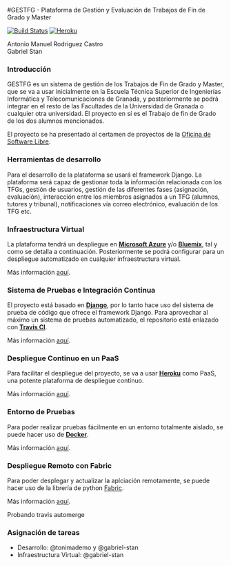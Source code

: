 #GESTFG - Plataforma de Gestión y Evaluación de Trabajos de Fin de Grado y Master

[![Build Status](https://travis-ci.org/gabriel-stan/gestion-tfg.svg?branch=master)](https://travis-ci.org/gabriel-stan/gestion-tfg) [![Heroku](https://heroku-badge.herokuapp.com/?app=gestfg&style=flat)](http://gestfg.herokuapp.com/)


Antonio Manuel Rodriguez Castro  
Gabriel Stan

### Introducción

GESTFG es un sistema de gestión de los Trabajos de Fin de Grado y Master, que se va a usar inicialmente en la Escuela Técnica Superior de Ingenierías Informática y Telecomunicaciones de Granada, y posteriormente se podrá integrar en el resto de las Facultades de la Universidad de Granada o cualquier otra universidad. El proyecto en sí es el Trabajo de fin de Grado de los dos alumnos mencionados.


El  proyecto se ha presentado al certamen de proyectos de la [Oficina de Software Libre](http://osl.ugr.es/).

### Herramientas de desarrollo

Para el desarrollo de la plataforma se usará el framework Django. La plataforma será capaz de gestionar toda la información relacionada con los TFGs, gestión de usuarios, gestión de las diferentes fases (asignación, evaluación), interacción entre los miembros asignados a un TFG (alumnos, tutores y tribunal), notificaciones vía correo electrónico, evaluación de los TFG etc.

### Infraestructura Virtual

La plataforma tendrá un despliegue en [**Microsoft Azure**](https://azure.microsoft.com/es-es/) y/o [**Bluemix**](https://www.ibm.com/cloud-computing/bluemix/), tal y como se detalla a continuación. Posteriormente se podrá configurar para un despliegue automatizado en cualquier infraestructura virtual.

Más información [aquí](docs/README-infraestructura.md).


### Sistema de Pruebas e Integración Continua

El proyecto está basado en [**Django**](https://www.djangoproject.com/), por lo tanto hace uso del sistema de prueba de código que ofrece el framework Django. Para aprovechar al máximo un sistema de pruebas automatizado, el repositorio está enlazado con [**Travis CI**](https://travis-ci.org/).

Más información [aquí](docs/README-integracion-continua.md).

### Despliegue Continuo en un PaaS

Para facilitar el despliegue del proyecto, se va a usar [**Heroku**](https://www.heroku.com) como PaaS, una potente plataforma de despliegue continuo.

Más información [aquí](docs/README-despliegue-PaaS.md).

### Entorno de Pruebas

Para poder realizar pruebas fácilmente en un entorno totalmente aislado, se puede hacer uso de [**Docker**](https://www.docker.com/).

Más información [aquí](docs/README-contenerizacion.md).

### Despliegue Remoto con Fabric

Para poder desplegar y actualizar la aplciación remotamente, se puede hacer uso de la librería de python [Fabric](http://www.fabfile.org/).

Más información [aquí](docs/README-fabric.md).

Probando travis automerge


### Asignación de tareas

- Desarrollo: @tonimademo y @gabriel-stan
- Infraestructura Virtual: @gabriel-stan
